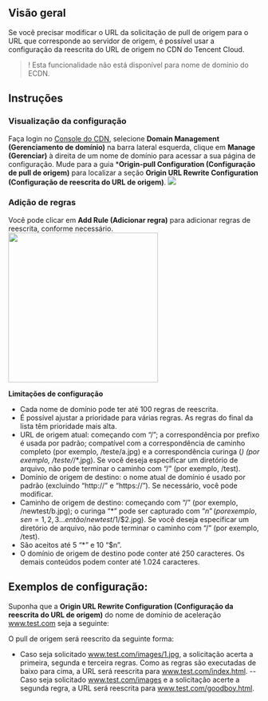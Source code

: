 ## Visão geral

Se você precisar modificar o URL da solicitação de pull de origem para o URL que corresponde ao servidor de origem, é possível usar a configuração da reescrita do URL de origem no CDN do Tencent Cloud.

>! Esta funcionalidade não está disponível para nome de domínio do ECDN.


## Instruções

### Visualização da configuração

Faça login no [Console do CDN](https://console.cloud.tencent.com/cdn), selecione **Domain Management (Gerenciamento de domínio)** na barra lateral esquerda, clique em **Manage (Gerenciar)** à direita de um nome de domínio para acessar a sua página de configuração. Mude para a guia ***Origin-pull Configuration (Configuração de pull de origem)** para localizar a seção **Origin URL Rewrite Configuration (Configuração de reescrita do URL de origem)**.
![](https://main.qcloudimg.com/raw/e6721b8c8d3ebcb9b5a27fb36e6c6782.png)



### Adição de regras

Você pode clicar em **Add Rule (Adicionar regra)** para adicionar regras de reescrita, conforme necessário.
<img src="https://main.qcloudimg.com/raw/5f7d6907976fb0696f633af29321c99c.jpg" style="height:300px"/>


**Limitações de configuração**

- Cada nome de domínio pode ter até 100 regras de reescrita.
- É possível ajustar a prioridade para várias regras. As regras do final da lista têm prioridade mais alta.
- URL de origem atual: começando com “/”; a correspondência por prefixo é usada por padrão; compatível com a correspondência de caminho completo (por exemplo, /teste/a.jpg) e a correspondência curinga (*) (por exemplo, /teste/*/*.jpg). Se você deseja especificar um diretório de arquivo, não pode terminar o caminho com “/” (por exemplo, /test).
- Domínio de origem de destino: o nome atual de domínio é usado por padrão (excluindo “http://” e “https://”). Se necessário, você pode modificar.
- Caminho de origem de destino: começando com “/” (por exemplo, /newtest/b.jpg); o curinga “*” pode ser capturado com “$n” (por exemplo, se n=1,2,3… então /newtest/$1/$2.jpg). Se você deseja especificar um diretório de arquivo, não pode terminar o caminho com “/” (por exemplo, /test).
- São aceitos até 5 “*” e 10 “$n”.
- O domínio de origem de destino pode conter até 250 caracteres. Os demais conteúdos podem conter até 1.024 caracteres. 



## Exemplos de configuração:

Suponha que a **Origin URL Rewrite Configuration (Configuração da reescrita do URL de origem)** do nome de domínio de aceleração www.test.com seja a seguinte:


O pull de origem será reescrito da seguinte forma:
- Caso seja solicitado www.test.com/images/1.jpg, a solicitação acerta a primeira, segunda e terceira regras. Como as regras são executadas de baixo para cima, a URL será reescrita para www.test.com/index.html.
-- Caso seja solicitado www.test.com/images e a solicitação acerte a segunda regra, a URL será reescrita para www.test.com/goodboy.html.
